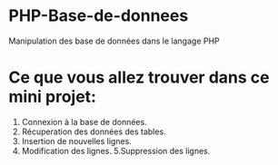 # PHP-Base-de-donnees
Manipulation des base de données dans le langage PHP

# Ce que vous allez trouver dans ce mini projet:
1. Connexion à la base de données.
2. Récuperation des données des tables.
3. Insertion de nouvelles lignes.
4. Modification des lignes.
5.Suppression des lignes.
